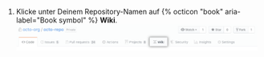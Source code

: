 1. Klicke unter Deinem Repository-Namen auf {% octicon "book" aria-label="Book symbol" %} **Wiki**. ![Link zum Wiki-Menü](/assets/images/help/wiki/wiki_menu_link.png)
